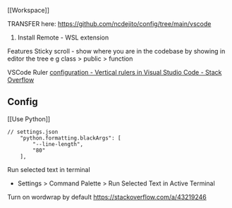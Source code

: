 [[Workspace]]

TRANSFER here: https://github.com/ncdejito/config/tree/main/vscode

1. Install Remote - WSL extension

Features
Sticky scroll - show where you are in the codebase by showing in editor the tree e g class > public > function

VSCode Ruler
[configuration - Vertical rulers in Visual Studio Code - Stack Overflow](https://stackoverflow.com/questions/29968499/vertical-rulers-in-visual-studio-code)

## Config

[[Use Python]]
```
// settings.json
    "python.formatting.blackArgs": [
        "--line-length",
        "80"
    ],
```

Run selected text in terminal
- Settings > Command Palette > Run Selected Text in Active Terminal

Turn on wordwrap by default
https://stackoverflow.com/a/43219246
